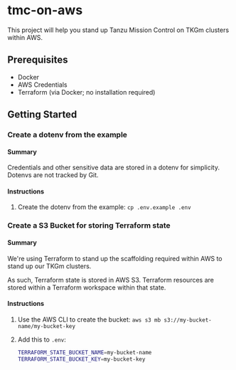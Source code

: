 # tmc-on-aws

This project will help you stand up Tanzu Mission Control on TKGm clusters
within AWS.

## Prerequisites

- Docker
- AWS Credentials
- Terraform (via Docker; no installation required)

## Getting Started

### Create a dotenv from the example

#### Summary

Credentials and other sensitive data are stored in a dotenv for simplicity.
Dotenvs are not tracked by Git.

#### Instructions

1. Create the dotenv from the example: `cp .env.example .env`

### Create a S3 Bucket for storing Terraform state

#### Summary

We're using Terraform to stand up the scaffolding required within AWS to stand
up our TKGm clusters.

As such, Terraform state is stored in AWS S3. Terraform resources are stored
within a Terraform workspace within that state.

#### Instructions

1. Use the AWS CLI to create the bucket:
   `aws s3 mb s3://my-bucket-name/my-bucket-key`
2. Add this to `.env`:

   ```sh
   TERRAFORM_STATE_BUCKET_NAME=my-bucket-name
   TERRAFORM_STATE_BUCKET_KEY=my-bucket-key
   ```
